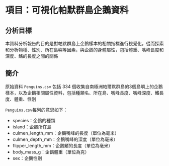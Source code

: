 # 項目：可視化帕默群島企鵝資料

## 分析目標

本資料分析報告的目的是對帕默群島上企鵝樣本的相關指標進行視覺化，從而探索和分析物種、性別、所在島嶼等因素，與企鵝的身體屬性，包括體重、嘴峰長度和深度、鰭的長度之間的關係

## 簡介

原始資料 `Penguins.csv` 包括 334 個收集自南極洲帕爾默群島的3個島嶼上的企鵝樣本，以及企鵝相關屬性資料，包括種類名、所在島、嘴峰長度、嘴峰深度、鰭長度、體重、性別

`Penguins.csv`每列的意思如下：
- species：企鵝的種類
- island：企鵝所在島
- culmen_length_mm：企鵝嘴峰的長度（單位為毫米）
- culmen_depth_mm：企鵝嘴峰的深度（單位為毫米）
- flipper_length_mm：企鵝鰭的長度（單位為毫米）
- body_mass_g：企鵝體重（單位為克）
- sex：企鵝性別

